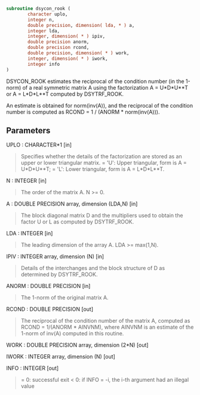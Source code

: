 ```fortran
subroutine dsycon_rook (
        character uplo,
        integer n,
        double precision, dimension( lda, * ) a,
        integer lda,
        integer, dimension( * ) ipiv,
        double precision anorm,
        double precision rcond,
        double precision, dimension( * ) work,
        integer, dimension( * ) iwork,
        integer info
)
```

DSYCON_ROOK estimates the reciprocal of the condition number (in the
1-norm) of a real symmetric matrix A using the factorization
A = U\*D\*U\*\*T or A = L\*D\*L\*\*T computed by DSYTRF_ROOK.

An estimate is obtained for norm(inv(A)), and the reciprocal of the
condition number is computed as RCOND = 1 / (ANORM \* norm(inv(A))).

## Parameters
UPLO : CHARACTER\*1 [in]
> Specifies whether the details of the factorization are stored
> as an upper or lower triangular matrix.
> = 'U':  Upper triangular, form is A = U\*D\*U\*\*T;
> = 'L':  Lower triangular, form is A = L\*D\*L\*\*T.

N : INTEGER [in]
> The order of the matrix A.  N >= 0.

A : DOUBLE PRECISION array, dimension (LDA,N) [in]
> The block diagonal matrix D and the multipliers used to
> obtain the factor U or L as computed by DSYTRF_ROOK.

LDA : INTEGER [in]
> The leading dimension of the array A.  LDA >= max(1,N).

IPIV : INTEGER array, dimension (N) [in]
> Details of the interchanges and the block structure of D
> as determined by DSYTRF_ROOK.

ANORM : DOUBLE PRECISION [in]
> The 1-norm of the original matrix A.

RCOND : DOUBLE PRECISION [out]
> The reciprocal of the condition number of the matrix A,
> computed as RCOND = 1/(ANORM \* AINVNM), where AINVNM is an
> estimate of the 1-norm of inv(A) computed in this routine.

WORK : DOUBLE PRECISION array, dimension (2\*N) [out]

IWORK : INTEGER array, dimension (N) [out]

INFO : INTEGER [out]
> = 0:  successful exit
> < 0:  if INFO = -i, the i-th argument had an illegal value

